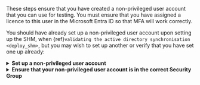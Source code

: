 These steps ensure that you have created a non-privileged user account that you can use for testing.
You must ensure that you have assigned a licence to this user in the Microsoft Entra ID so that MFA will work correctly.

You should have already set up a non-privileged user account upon setting up the SHM, when {ref}`validating the active directory synchronisation <deploy_shm>`, but you may wish to set up another or verify that you have set one up already:

<details>
<summary><strong>Set up a non-privileged user account</strong></summary>

![Remote: five minutes](https://img.shields.io/static/v1?style=for-the-badge&logo=microsoft-onedrive&label=remote&color=blue&message=five%20minutes)

- Log into the **SHM primary domain controller** (`DC1-SHM-<SHM ID>`) VM using the connection details that you previously used to {ref}`log into this VM <roles_system_deployer_shm_remote_desktop>`.
- Follow the user creation instructions from the {ref}`SHM deployment guide <deploy_shm>` (everything under the `Validate Active Directory synchronisation` header). In brief these involve:
  - adding your details (ie. your first name, last name, phone number etc.) to a user details CSV file.
  - running `C:\Installation\CreateUsers.ps1 <path_to_user_details_file>` in a Powershell command window with elevated privileges.
- This will create a user in the local Active Directory on the SHM domain controller and start the process of synchronisation to the Azure Active Directory, which will take around 5 minutes.

</details>

<details>
<summary><strong>Ensure that your non-privileged user account is in the correct Security Group</strong></summary>

![Remote: five minutes](https://img.shields.io/static/v1?style=for-the-badge&logo=microsoft-onedrive&label=remote&color=blue&message=five%20minutes)

- Log into the **SHM primary domain controller** (`DC1-SHM-<SHM ID>`) VM using the connection details that you previously used to {ref}`log into this VM <roles_system_deployer_shm_remote_desktop>`.
- In Server Manager click `Tools > Active Directory Users and Computers`
- In `Active Directory Users and Computers`, expand the domain in the left hand panel click `Safe Haven Security Groups`
- Right click the `SG <SRE ID> Research Users` security group and select `Properties`
- Click on the `Members` tab.
- If your user is not already listed here you must add them to the group
  - Click the `Add` button
  - Enter the start of your username and click `Check names`
  - Select your username and click `Ok`
  - Click `Ok` again to exit the `Add users` dialogue
- Synchronise with Microsoft Entra ID by running following the `Powershell` command on the SHM primary domain controller

```powershell
PS> C:\Installation\Run_ADSync.ps1
```

### {{closed_lock_with_key}} Ensure that your non-privileged user account has MFA enabled

Switch to your custom Microsoft Entra ID in the Azure portal and make the following checks:

![Microsoft Entra ID: one minute](https://img.shields.io/static/v1?style=for-the-badge&logo=microsoft-academic&label=Microsoft%20Entra%20ID&color=blue&message=one%20minute)

- From the Azure portal, navigate to the Microsoft Entra ID you have created.
- The `Usage Location` must be set in Microsoft Entra ID (should be automatically synchronised from the local Active Directory if it was correctly set there)
  - Navigate to `Microsoft Entra ID > Manage / Users > (user account)`, and ensure that `Settings > Usage Location` is set.
- A licence must be assigned to the user.
  - Navigate to `Microsoft Entra ID > Manage / Users > (user account) > Licenses` and verify that a license is assigned and the appropriate MFA service enabled.
